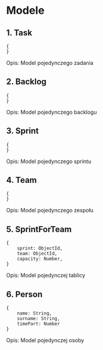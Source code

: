 # Modele

## 1. Task

```
{
}
```

Opis: Model pojedynczego zadania

## 2. Backlog

```
{
}
```

Opis: Model pojedynczego backlogu

## 3. Sprint

```
{
}
```

Opis: Model pojedynczego sprintu


## 4. Team

```
{
}
```

Opis: Model pojedynczego zespołu

## 5. SprintForTeam

```
{
    sprint: ObjectId,
    team: ObjectId,
    capacity: Number,
}
```

Opis: Model pojedynczej tablicy

## 6. Person

```
{
    name: String,
    surname: String,
    timePart: Number
}
```

Opis: Model pojedynczej osoby
